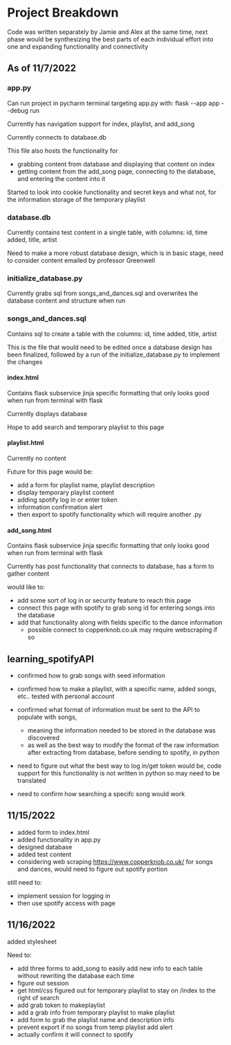 # Project Breakdown #
Code was written separately by Jamie and Alex at the same time, next phase would be synthesizing the best parts of each individual effort into one and expanding functionality and connectivity
## As of 11/7/2022 ##
### app.py ###
Can run project in pycharm terminal targeting app.py with: flask --app app --debug run

Currently has navigation support for index, playlist, and add_song

Currently connects to database.db

This file also hosts the functionality for
-  grabbing content from database and displaying that content on index
-  getting content from the add_song page, connecting to the database, and entering the content into it

Started to look into cookie functionality and secret keys and what not, for the information storage of the temporary playlist


### database.db ###
Currently contains test content in a single table, with columns: id, time added, title, artist

Need to make a more robust database design, which is in basic stage, need to consider content emailed by professor Greenwell

### initialize_database.py ###
Currently grabs sql from songs_and_dances.sql and overwrites the database content and structure when run

### songs_and_dances.sql ###
Contains sql to create a table with the columns: id, time added, title, artist

This is the file that would need to be edited once a database design has been finalized, followed by a run of the initialize_database.py to implement the changes

#### index.html ####
Contains flask subservice jinja specific formatting that only looks good when run from terminal with flask

Currently displays database

Hope to add search and temporary playlist to this page

#### playlist.html ####
Currently no content

Future for this page would be:
- add a form for playlist name, playlist description
- display temporary playlist content
- adding spotify log in or enter token
- information confirmation alert 
- then export to spotify functionality which will require another .py 

#### add_song.html ####
Contains flask subservice jinja specific formatting that only looks good when run from terminal with flask

Currently has post functionality that connects to database, has a form to gather content

would like to:
 -  add some sort of log in or security feature to reach this page
 -  connect this page with spotify to grab song id for entering songs into the database
 -  add that functionality along with fields specific to the dance information
      - possible connect to copperknob.co.uk may require webscraping if so

## learning_spotifyAPI ##
- confirmed how to grab songs with seed information
- confirmed how to make a playlist, with a specific name, added songs, etc.. tested with personal account

- confirmed what format of information must be sent to the API to populate with songs, 
     - meaning the information needed to be stored in the database was discovered
     - as well as the best way to modify the format of the raw information after extracting from database, before sending to spotify, in python

- need to figure out what the best way to log in/get token would be, code support for this functionality is not written in python so may need to be translated
- need to confirm how searching a specifc song would work


## 11/15/2022 ##
- added form to index.html 
- added functionality in app.py
- designed database
- added test content
- considering web scraping https://www.copperknob.co.uk/ for songs and dances, would need to figure out spotify portion



still need to:
- implement session for logging in
- then use spotify access with page
## 11/16/2022 ## 
added stylesheet

Need to:
- add three forms to add_song to easily add new info to each table without rewriting the database each time
- figure out session
- get html/css figured out for temporary playlist to stay on /index to the right of search
- add grab token to makeplaylist
- add a grab info from temporary playlist to make playlist
- add form to grab the playlist name and description info
- prevent export if no songs from temp playlist add alert
- actually confirm it will connect to spotify
